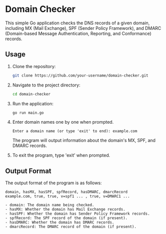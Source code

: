 # Domain Checker

This simple Go application checks the DNS records of a given domain, including MX (Mail Exchange), SPF (Sender Policy Framework), and DMARC (Domain-based Message Authentication, Reporting, and Conformance) records.

## Usage

1. Clone the repository:

    ```bash
    git clone https://github.com/your-username/domain-checker.git
    ```

2. Navigate to the project directory:

    ```bash
    cd domain-checker
    ```

3. Run the application:

    ```bash
    go run main.go
    ```

4. Enter domain names one by one when prompted.

    ```plaintext
    Enter a domain name (or type 'exit' to end): example.com
    ```

    The program will output information about the domain's MX, SPF, and DMARC records.

5. To exit the program, type 'exit' when prompted.

## Output Format

The output format of the program is as follows:

```plaintext
domain, hasMX, hasSPF, spfRecord, hasDMARC, dmarcRecord
example.com, true, true, v=spf1 ... , true, v=DMARC1 ...
```

    - domain: The domain name being checked.
    - hasMX: Whether the domain has Mail Exchange records.
    - hasSPF: Whether the domain has Sender Policy Framework records.
    - spfRecord: The SPF record of the domain (if present).
    - hasDMARC: Whether the domain has DMARC records.
    - dmarcRecord: The DMARC record of the domain (if present).